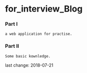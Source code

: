 # for_interview_Blog
### Part I
    a web application for practise.

### Part II
    Some basic kownledge.

last change: 2018-07-21